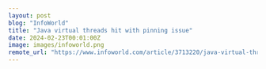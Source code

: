 ```yaml
---
layout: post
blog: "InfoWorld"
title: "Java virtual threads hit with pinning issue"
date: 2024-02-23T00:01:00Z
image: images/infoworld.png
remote_url: "https://www.infoworld.com/article/3713220/java-virtual-threads-hit-with-pinning-issue.html#tk.rss_applicationdevelopment"
---
```

